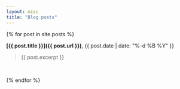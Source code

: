 ```yaml
---
layout: misc
title: "Blog posts"
---
```


{% for post in site.posts %}

**[{{ post.title }}]({{ post.url }})**, {{ post.date | date: "%-d %B %Y" }} 

> {{ post.excerpt }}

&nbsp;

{% endfor %}
